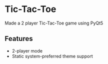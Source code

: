 # Tic-Tac-Toe

Made a 2 player Tic-Tac-Toe game using PyQt5

## Features

* 2-player mode
* Static system-preferred theme support

